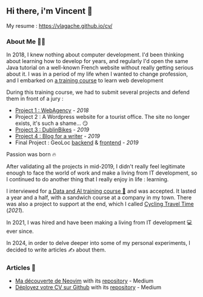 ## Hi there, i'm Vincent 👋

My resume : https://vlagache.github.io/cv/

### About Me 👨‍💻

In 2018, I knew nothing about computer development. I'd been thinking about learning how to develop for years, and regularly I'd open the same Java tutorial on a well-known French website without really getting serious about it. I was in a period of my life when I wanted to change profession, and I embarked on [a training course](https://openclassrooms.com/fr/paths/48-developpeur-web-junior) to learn web development

During this training course, we had to submit several projects and defend them in front of a jury :

- [Project 1 : WebAgency](https://github.com/vlagache/Project-1-OC-WebAgency) - _2018_
- Project 2 : A Wordpress website for a tourist office. The site no longer exists, it's such a shame... 😏
- [Project 3 : DublinBikes](https://github.com/vlagache/Project-3-OC-Javascript) - _2019_
- [Project 4 : Blog for a writer](https://github.com/vlagache/Project-4-OC-BlogPhP) - _2019_
- Final Project : GeoLoc [backend](https://github.com/vlagache/GeoLocServer) & [frontend](https://github.com/vlagache/GeoLocApp) - _2019_

Passion was born 🔥

After validating all the projects in mid-2019, I didn't really feel legitimate enough to face the world of work and make a living from IT development, so I continued to do another thing that I really enjoy in life : learning.

I interviewed for [a Data and AI training course 🤖](https://simplon.co/formation/ecole-ia-microsoft/23) and was accepted. It lasted a year and a half, with a sandwich course at a company in my town. There was also a project to support at the end, which I called [Cycling Travel Time](https://github.com/vlagache/cycling_travel_time/) (_2021_).

In 2021, I was hired and have been making a living from IT development 💻 ever since.

In 2024, in order to delve deeper into some of my personal experiments, I decided to write articles ✍️ about them.

### Articles 📄

- [Ma découverte de Neovim](https://medium.com/@vlagache/ma-d%C3%A9couverte-de-neovim-c1c10e90ad6b) with its [repository](https://github.com/vlagache/trowel-nvim) - Medium
- [Déployez votre CV sur Github](https://medium.com/@vlagache/d%C3%A9ployez-votre-cv-sur-github-f0d71251ed25) with its [repository](https://github.com/vlagache/cv) - Medium
